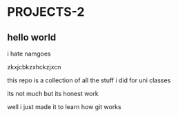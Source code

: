 # PROJECTS-2

## hello world
 i hate namgoes


zkxjcbkzxhckzjxcn

this repo is a collection of all the stuff i did for uni classes 

its not much but its honest work

well i just made it to learn how git works
